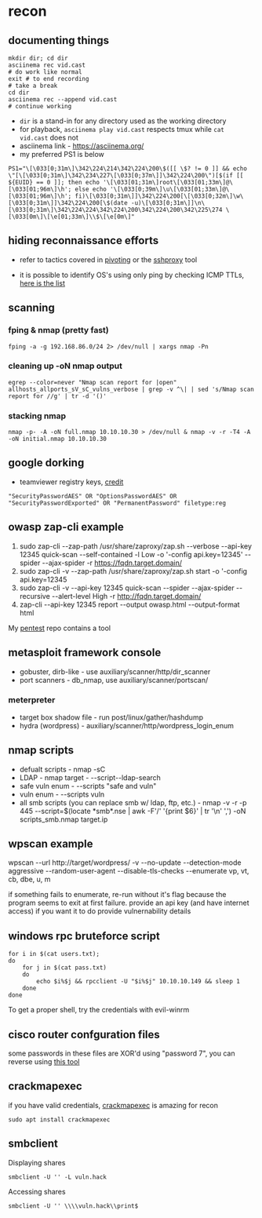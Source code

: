 # recon

## documenting things

```
mkdir dir; cd dir
asciinema rec vid.cast
# do work like normal
exit # to end recording
# take a break
cd dir
asciinema rec --append vid.cast
# continue working
```

- `dir` is a stand-in for any directory used as the working directory
- for playback, `asciinema play vid.cast` respects tmux while `cat vid.cast` does not
- asciinema link - https://asciinema.org/
- my preferred PS1 is below

```
PS1="\[\033[0;31m\]\342\224\214\342\224\200\$([[ \$? != 0 ]] && echo \"[\[\033[0;31m\]\342\234\227\[\033[0;37m\]]\342\224\200\")[$(if [[ ${EUID} == 0 ]]; then echo '\[\033[01;31m\]root\[\033[01;33m\]@\[\033[01;96m\]\h'; else echo '\[\033[0;39m\]\u\[\033[01;33m\]@\[\033[01;96m\]\h'; fi)\[\033[0;31m\]]\342\224\200[\[\033[0;32m\]\w\[\033[0;31m\]]\342\224\200[\$(date -u)\[\033[0;31m\]]\n\[\033[0;31m\]\342\224\224\342\224\200\342\224\200\342\225\274 \[\033[0m\]\[\e[01;33m\]\\$\[\e[0m\]"
```

## hiding reconnaissance efforts

- refer to tactics covered in [pivoting](https://github.com/montyonsecurity/literature/blob/master/notes/pivoting/linux.md) or the [sshproxy](https://github.com/montyonsecurity/sshproxy) tool

- it is possible to identify OS's using only ping by checking ICMP TTLs, [here is the list](https://subinsb.com/default-device-ttl-values/)

## scanning
### fping & nmap (pretty fast)

`fping -a -g 192.168.86.0/24 2> /dev/null | xargs nmap -Pn`

### cleaning up -oN nmap output

`egrep --color=never "Nmap scan report for |open" allhosts_allports_sV_sC_vulns_verbose | grep -v ^\| | sed 's/Nmap scan report for //g' | tr -d '()'`

### stacking nmap

`nmap -p- -A -oN full.nmap 10.10.10.30 > /dev/null & nmap -v -r -T4 -A -oN initial.nmap 10.10.10.30`

## google dorking

- teamviewer registry keys, [credit](https://whynotsecurity.com/blog/teamviewer/)

`"SecurityPasswordAES" OR "OptionsPasswordAES" OR "SecurityPasswordExported" OR "PermanentPassword" filetype:reg`

## owasp zap-cli example

1. sudo zap-cli --zap-path /usr/share/zaproxy/zap.sh --verbose --api-key 12345 quick-scan --self-contained -l Low -o '-config api.key=12345' --spider --ajax-spider -r https://fqdn.target.domain/
2. sudo zap-cli -v --zap-path /usr/share/zaproxy/zap.sh start -o '-config api.key=12345
3. sudo zap-cli -v --api-key 12345 quick-scan --spider --ajax-spider --recursive --alert-level High -r http://fqdn.target.domain/
4. zap-cli --api-key 12345  report --output owasp.html --output-format html

My [pentest](https://github.com/montysecurity/pentest) repo contains a tool 

## metasploit framework console

- gobuster, dirb-like - use auxiliary/scanner/http/dir\_scanner
- port scanners - db\_nmap, use auxiliary/scanner/portscan/

### meterpreter

- target box shadow file - run post/linux/gather/hashdump
- hydra (wordpress) - auxiliary/scanner/http/wordpress\_login\_enum

## nmap scripts

- defualt scripts - nmap -sC
- LDAP - nmap target - --script--ldap-search
- safe vuln enum - --scripts "safe and vuln"
- vuln enum - --scripts vuln
- all smb scripts (you can replace smb w/ ldap, ftp, etc.) - nmap -v -r -p 445 --script=$(locate \*smb\*.nse | awk -F'/' '{print $6}' | tr '\n' ',') -oN scripts\_smb.nmap target.ip

## wpscan example

wpscan --url http://target/wordpress/ -v --no-update --detection-mode aggressive --random-user-agent --disable-tls-checks --enumerate vp, vt, cb, dbe, u, m

if something fails to enumerate, re-run without it's flag because the program seems to exit at first failure. provide an api key (and have internet access) if you want it to do provide vulnernability details

## windows rpc bruteforce script

```
for i in $(cat users.txt);
do
	for j in $(cat pass.txt)
	do
		echo $i%$j && rpcclient -U "$i%$j" 10.10.10.149 && sleep 1
	done
done
```

To get a proper shell, try the credentials with evil-winrm

## cisco router confguration files

some passwords in these files are XOR'd using "password 7", you can reverse using [this tool](https://github.com/theevilbit/ciscot7)

## crackmapexec

if you have valid credentials, [crackmapexec](https://github.com/byt3bl33d3r/CrackMapExec) is amazing for recon

	sudo apt install crackmapexec

## smbclient

Displaying shares

	smbclient -U '' -L vuln.hack

Accessing shares
	
	smbclient -U '' \\\\vuln.hack\\print$
